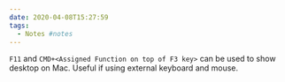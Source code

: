 ```yaml
---
date: 2020-04-08T15:27:59
tags:
  - Notes #notes
---
```


`F11` and `CMD+<Assigned Function on top of F3 key>` can be used to show desktop on Mac. Useful if using external keyboard and mouse.
